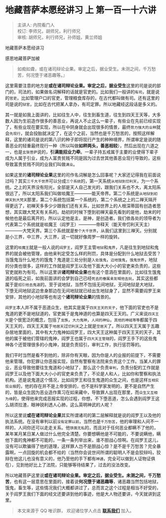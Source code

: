 # 地藏菩萨本愿经讲习 上 第一百一十六讲

> 主讲人: 内院看门人 <br />
> 校订: 李师兄，胡师兄，利行师兄 <br />
> 审核: 胡师兄，利行师兄，孙师姐，黄兰师姐 <br />

地藏菩萨本愿经讲习

感恩地藏菩萨加被

> 如痴如聋，或在诸司辩论业果。审定之后，据业受生。未测之间，千万愁苦，何况堕于诸恶趣等。』

这里需要注意的地方是**或在诸司辩论业果。审定之后，据业受生**这里的司是说的部门的，司法的，如果做名词解释的话就是官吏的。比如我们一般讲的`有司`，就是说的`官吏`，比如管理户口的官吏，管理粮食库存的，在古代都叫做有司。还有这里的司是说的`狱官`，比如在古代把某人拿办，有司定罪。所以地藏经这段话是多义的。

其一就是如我上面讲的，比如往生人中，往生到畜生道，往生到四天王天等，大多数人因为生前造作很多的善恶业，再说人不止这么一辈子，有些业在先前已经实现了，有些业现在要实现，所以在中阴身就会出现很多的情景，最终`势力强大的业种`就会`先现行`，就会投胎就决定了，在这个之前，当然也是千万愁苦的，按照这样解释，这里的诸司是说的第八识的种子即将现行产生的种种境界，所谓审定是说的随善恶业的轻重最终现行一种（所以叫做**如秤两头，善恶相较**），然后出现在六道之一，也是`玄奘菩萨`说的，**引满能招业力牵**。一辈子持五戒属于主要的业使得下辈子成为人属于引业，成为人富贵贫贱不同是因为过去世其他善恶业现行导致的，这些导致富贵贫贱不同的业我们叫做`满业`。

如果这里的**诸司辩论业果**这里的司作名词解是怎么回事呢？大家还记得我在前面说过吗？其实`三千大千世界`可以分成`三个系统`的，第一天系统`从地狱到忉利天`，为一个系统。之上的天界没有阳光，全部是天人自己发光的，跟我们关系也不大，离太阳系很远了，所以太阳系我们叫做啖魔王————能天帝界。第二个系统是`从地狱到初禅天到大梵天`那里，第二个系统包括第一个系统的，第二个系统之上的二禅天隔开得更远了，初禅天多多少少跟我们还有关系，比如世界上的人根深蒂固有创造者思想，其实跟大梵天有关系的。劫初的时候下堕到初禅天最先看到的是他，劫末的时候他也是最后离开的，所以认定他是主，是神，是创造者。我们依各处的领导者为代表第二个系统就是啖魔王（阎罗王）————帝释天（能天帝忉利天天主）————大梵天界。第三个系统就是`整个大千世界`，从我们这里到三禅天。分别就是小三界，中三界，大三界，这一切就好像周罗一样的旋转。

这里的`啖魔王`就是一般人说的`阎罗王`，阎罗王主管`地狱`和`鬼界`，凡是往生到地狱和鬼界的就会被他管理，由他来判定受怎么样的刑罚，具体是分配到什么地狱去受苦？当饿鬼当什么地方的饿鬼？鬼道是三处分别是`入处饿鬼`，`边地饿鬼`，`饿鬼世界`，地狱的分类也很多，这样的工作就是阎罗王以及他下面大大小小的官吏来负责的，这些官吏就称为有司。所以这里讲**诸司辩论业果**也有这个意涵在里面的，比如往生饿鬼道的临死之前，如我前面讲的会梦到自己已经`死去的眷属亲友喊他去玩`，其实这些都属于是`招引他去鬼道`的。至于说地狱，当然不包括无间地狱，无间地狱是大地狱，下堕无间地狱这边舍身那边在无间地狱就已经出生地狱身了，显然不需要阎罗王来安排，其他的小地狱等也有这个**诸司辩论业果**的情景的。

`阎罗王`本人并不属于恶道众生，他其实是属于`四天王天的天子`，他下面的官吏也不是鬼道的更不是地狱道的，官吏属于是鬼神道的也算是四天王天的。广义来说`四天王天`是个很宽泛的概念，包括了`龙族`，`大力鬼神`，`人间的神仙`，`其他的神祗等等`都属于四天王天的，四天王天属于`地居天`过`忉利天`之上就是`空居天`了。所以四天王天属于五趣杂居地里面的，其中有大力鬼神如阎罗王，四大天王这种属于四天王天的天子，其他的属于被他们管辖的鬼神，阎罗王也属于`四大天王管辖`的，阎罗王手下的这些鬼神各个还管理很多的小鬼神，就是负责招引，审判工作，执行惩罚等的。

我们平时当然是看不到他的，除非你有天眼，因为你是人的业报的前提下，不需要他来管理。你犯罪让你恶报实现，自然有警察有法院来负责这个工作。当某人的罪业，恶业导致他要往生鬼道和小地狱了，那么这个负责`审判`，负责分配的工作就是阎罗王以及他下面大大小小的官吏来负责了，不论是人和人，比如你和警察和执法机构。还是说鬼道这个情况，比如阎罗王和往生鬼道的众生之间，也是这样`互相实现业报`的，他的存在并不是上帝安排的，也不是科学家发明的，更不是自然产生的，皆是众生因为恶业造作熏习在如来藏中，导致罪人出现在那里，而`众生又互相为缘`的，使得他来完成恶报实现的过程，你想，不下堕恶道，怎么会遇到阎罗王这么胡须拉渣，眼神锐利透人心肺，这么英明神武的人呢？

所以这里说**或在诸司辩论业果**其实所谓诸司的第二层解释就是说的阎罗王以及他的执法系统。在没有审判以前`没有定罪以前`，当然也是`千万愁苦`，他的审理和人间不一样的，人间你还可以走走关系。他`铁面无私`的，而且对于任何恶业都瞒不了他的，某年某月某日某人做过什么他完全清楚。你要想瞒他是不可能的，不要说瞒他，瞒他下面的鬼神都不可能的，一条一条列举出来，谁不胆战心惊啊。在阎罗王这儿，没有可以欺骗得了他的道理，这样罪人岂不是胆战心惊？是不是千万愁苦？完全暴露啊，一点回旋的机会都不给的（当然你会说世间所谓的聪明人不是会狡辩吗，狡辩在他这儿也没有意义的，他乃至他的手下都有`神通`，完全可以做到人证物证俱在），见到他好比上了法院，只能够等待结果了，过去的没法改变。

所以地藏菩萨这里说**或在诸司辩论业果。审定之后，据业受生。未测之间，千万愁苦**，也有这一层意思在里面的，接着说**何况堕于诸恶趣等**，诸恶趣当然包括地狱，饿鬼，畜生等，这些情况我们大概都讲过了，总而言之这个过程是相当不好受的，关于阎罗王我们下面的经文还要讲到他的事迹，他是大人物还要讲，今天就讲到这里。

> 本文来源于 QQ 唯识群， 欢迎诸位学人点击 **[联系我们](https://mp.weixin.qq.com/s/lZCfWjmLjgNR165Tx4_bCQ)** 加入。
